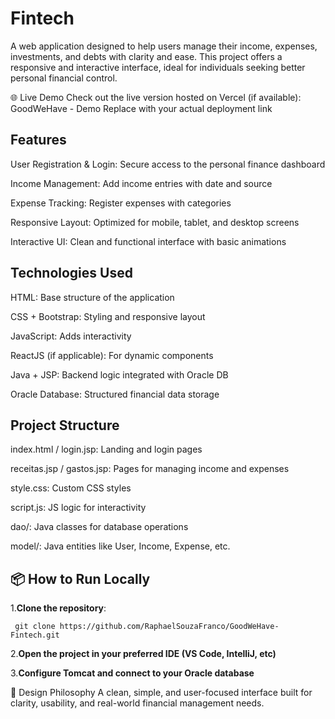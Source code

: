 # Fintech
A web application designed to help users manage their income, expenses, investments, and debts with clarity and ease. This project offers a responsive and interactive interface, ideal for individuals seeking better personal financial control.

🌐 Live Demo
Check out the live version hosted on Vercel (if available):
GoodWeHave - Demo
Replace with your actual deployment link

## Features
User Registration & Login: Secure access to the personal finance dashboard

Income Management: Add income entries with date and source

Expense Tracking: Register expenses with categories

Responsive Layout: Optimized for mobile, tablet, and desktop screens

Interactive UI: Clean and functional interface with basic animations

## Technologies Used
HTML: Base structure of the application

CSS + Bootstrap: Styling and responsive layout

JavaScript: Adds interactivity

ReactJS (if applicable): For dynamic components

Java + JSP: Backend logic integrated with Oracle DB

Oracle Database: Structured financial data storage

## Project Structure
index.html / login.jsp: Landing and login pages

receitas.jsp / gastos.jsp: Pages for managing income and expenses

style.css: Custom CSS styles

script.js: JS logic for interactivity

dao/: Java classes for database operations

model/: Java entities like User, Income, Expense, etc.




## 📦 How to Run Locally
1.**Clone the repository**:

 
     git clone https://github.com/RaphaelSouzaFranco/GoodWeHave-Fintech.git


2.**Open the project in your preferred IDE (VS Code, IntelliJ, etc)**     

3.**Configure Tomcat and connect to your Oracle database**

🧠 Design Philosophy
A clean, simple, and user-focused interface built for clarity, usability, and real-world financial management needs.


 


